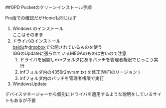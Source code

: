 ##GPD Pocketのクリーンインストール手順

Pro版での確認だがHomeも同じはず

1. Windows のインストール  
   ここはそのまま
1. ドライバのインストール  
   [baidu](http://pan.baidu.com/s/1nu8NXRr)か[dropbox](https://www.dropbox.com/s/prhph0oiy7rq15q/GPD%20Pocket%20drivers%EF%BC%882010609%EF%BC%89.7z?dl=0)で公開されているものを使う  
  IGGのUpdateに張られているMEGAのものは古いので注意
    1. ドライバを展開しexeフォルダにあるバッチを管理者権限でじっこう実行
    1. infフォルダ内の4356r2nvram.txt を修正(WiFiのリージョン )
    1. infフォルダ内のバッチを管理者権限で実行
1. WindowsUpdate

デバイスマネージャーから個別にドライバを適用するような説明をしているサイトもあるが不要
